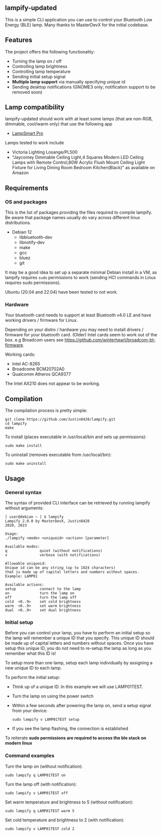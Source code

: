 ## lampify-updated
This is a simple CLI application you can use to control your Bluetooth Low Energy (BLE) lamp.
Many thanks to MasterDevX for the initial codebase.

## Features
The project offers the following functionality:
- Turning the lamp on / off
- Controlling lamp brightness
- Controlling lamp temperature
- Sending initial setup signal
- **Multiple lamp support** via manually specifying unique id
- Sending desktop notifications (GNOME3 only; notification support to be removed soon)

## Lamp compatibility
lampify-updated should work with at least some lamps (that are non-RGB, dimmable, cool/warm only) that use the following app

- [LampSmart Pro](https://play.google.com/store/apps/details?id=com.jingyuan.lamp)

Lamps tested to work include

- Victoria Lighting Losange/PL500
- "Jaycomey Dimmable Ceiling Light,4 Squares Modern LED Ceiling Lamps with Remote Control,80W Acrylic Flush Mount Ceiling Light Fixture for Living Dining Room Bedroom Kitchen(Black)" as available on Amazon


## Requirements

### OS and packages
This is the list of packages providing the files required to compile lampify. Be aware that package names usually do vary across different linux distributions.
- Debian 12
  - libbluetooth-dev
  - libnotify-dev
  - make
  - gcc
  - bluez
  - git

It may be a good idea to set up a separate minimal Debian install in a VM, as lampify requires `sudo` permissions to work (sending HCI commands in Linux requires sudo permissions).

Ubuntu (20.04 and 22.04) have been tested to not work.

### Hardware
Your bluetooth card needs to support at least Bluetooth v4.0 LE and have working drivers / firmware for Linux.

Depending on your distro / hardware you may need to install drivers / firmware for your bluetooth card. (Older) Intel cards seem to work out of the box. e.g Broadcom users see https://github.com/winterheart/broadcom-bt-firmware.

Working cards:

 - Intel AC-8265
 - Broadcome BCM20702A0
 - Qualcomm Atheros QCA9377
   
The Intel AX210 does not appear to be working.


## Compilation
The compilation process is pretty simple:
```
git clone https://github.com/Justin8428/lampify.git
cd lampify
make
```
To install (places executable in /usr/local/bin and sets up permissions):
```
sudo make install
```

To uninstall (removes executable from /usr/local/bin):
```
sudo make uninstall
```

## Usage
### General syntax
The syntax of provided CLI interface can be retrieved by running lampify without arguments:
```
[ user@debian ~ ] $ lampify                                                                               
Lampify 2.0.0 by MasterDevX, Justin8428
2020, 2023

Usage:
./lampify <mode> <uniqueid> <action> [parameter]

Available modes:
q               quiet (without notifications)
v               verbose (with notifications)

Allowable uniqueid:
Unique id can be any string (up to 1024 characters)
that is made up of capital letters and numbers without spaces.
Example: LAMP01

Available actions:
setup           connect to the lamp
on              turn the lamp on
off             turn the lamp off
cold  <0..9>    set cold brightness
warm  <0..9>    set warm brightness
dual  <0..9>    set dual brightness

```

### Initial setup
Before you can control your lamp, you have to perform an initial setup so the lamp will remember a unique ID that you specify. This unique ID should be made up of capital letters and numbers without spaces. Once you have setup this unique ID, you do not need to re-setup the lamp as long as you remember what this ID is!

To setup more than one lamp, setup each lamp individually by assigning a new unique ID to each lamp.

To perform the initial setup:
- Think up of a unique ID. In this example we will use LAMP01TEST.
- Turn the lamp on using the power switch
- Within a few seconds after powering the lamp on, send a setup signal from your device:

  ```
  sudo lampify v LAMP01TEST setup
  ```
- If you see the lamp flashing, the connection is established

To reiterate **sudo permissions are required to access the ble stack on modern linux**

### Command examples
Turn the lamp on (without notification):
```
sudo lampify q LAMP01TEST on
```

Turn the lamp off (with notification):
```
sudo lampify v LAMP01TEST off
```

Set warm temperature and brightness to 5 (without notification):
```
sudo lampify q LAMP01TEST warm 5
```

Set cold temperature and brightness to 2 (with notification):
```
sudo lampify v LAMP01TEST cold 2
```
